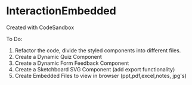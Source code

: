 # InteractionEmbedded
Created with CodeSandbox


To Do:
 
1. Refactor the code, divide the styled components into different files.
2. Create a Dynamic Quiz Component
3. Create a Dynamic Form Feedback Component
4. Create a Sketchboard SVG Component (add export functionality)
5. Create Embedded Files to view in browser (ppt,pdf,excel,notes, jpg's)
